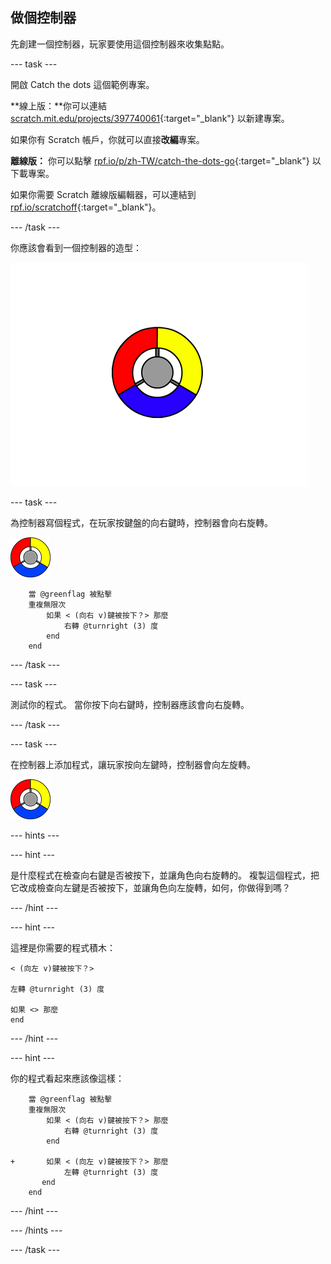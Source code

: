 ## 做個控制器

先創建一個控制器，玩家要使用這個控制器來收集點點。

--- task ---

開啟 Catch the dots 這個範例專案。

**線上版：**你可以連結 [scratch.mit.edu/projects/397740061](https://scratch.mit.edu/projects/397740061){:target="_blank"} 以新建專案。

如果你有 Scratch 帳戶，你就可以直接**改編**專案。

**離線版：** 你可以點擊 [rpf.io/p/zh-TW/catch-the-dots-go](http://rpf.io/p/zh-TW/catch-the-dots-go){:target="_blank"} 以下載專案。

如果你需要 Scratch 離線版編輯器，可以連結到 [rpf.io/scratchoff](http://rpf.io/scratchoff){:target="_blank"}。

--- /task ---

你應該會看到一個控制器的造型：

![截圖](images/dots-controller.png)

--- task ---

為控制器寫個程式，在玩家按鍵盤的向右鍵時，控制器會向右旋轉。

![控制器角色](images/controller-sprite.png)

```blocks3
    當 @greenflag 被點擊
    重複無限次
        如果 < (向右 v)鍵被按下？> 那麼
            右轉 @turnright (3) 度
        end
    end
```

--- /task ---

--- task ---

測試你的程式。 當你按下向右鍵時，控制器應該會向右旋轉。

--- /task ---

--- task ---

在控制器上添加程式，讓玩家按向左鍵時，控制器會向左旋轉。

![控制器角色](images/controller-sprite.png)

--- hints ---


--- hint ---

是什麼程式在檢查向右鍵是否被按下，並讓角色向右旋轉的。 複製這個程式，把它改成檢查向左鍵是否被按下，並讓角色向左旋轉，如何，你做得到嗎？

--- /hint ---

--- hint ---

這裡是你需要的程式積木：

```blocks3
< (向左 v)鍵被按下？>

左轉 @turnright (3) 度

如果 <> 那麼
end
```

--- /hint ---

--- hint ---

你的程式看起來應該像這樣：

```blocks3
    當 @greenflag 被點擊
    重複無限次
        如果 < (向右 v)鍵被按下？> 那麼
            右轉 @turnright (3) 度
        end

+       如果 < (向左 v)鍵被按下？> 那麼
            左轉 @turnright (3) 度
       end 
    end
```

--- /hint ---

--- /hints ---

--- /task ---